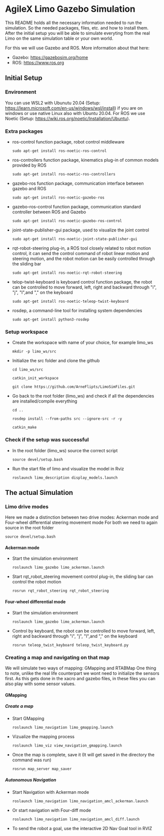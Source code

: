 # AgileX Limo Gazebo Simulation
This README holds all the necessary information needed to run the simulation. So the needed packages, files, etc. and how to install them.
After the initial setup you will be able to simulate everyting from the real Limo on the same simulation table or your own world.

For this we will use Gazebo and ROS.
More information about that here:
- Gazebo: https://gazebosim.org/home
- ROS: https://www.ros.org

## Initial Setup
### Environment
You can use WSL2 with Ubunutu 20.04 (Setup: https://learn.microsoft.com/en-us/windows/wsl/install) if you are on windows or use native Linux also with Ubuntu 20.04.
For ROS we use Noetic (Setup: https://wiki.ros.org/noetic/Installation/Ubuntu). 

### Extra packages
- ros-control function package, robot control middleware
  ```
  sudo apt-get install ros-noetic-ros-control 
  ```
- ros-controllers function package, kinematics plug-in of common models provided by ROS
  ```
  sudo apt-get install ros-noetic-ros-controllers 
  ```
- gazebo-ros function package, communication interface between gazebo and ROS
  ```
  sudo apt-get install ros-noetic-gazebo-ros
  ```
- gazebo-ros-control function package, communication standard controller between ROS and Gazebo
  ```
  sudo apt-get install ros-noetic-gazebo-ros-control
  ```
- joint-state-publisher-gui package, used to visualize the joint control
  ```
  sudo apt-get install ros-noetic-joint-state-publisher-gui 
  ```
- rqt-robot-steering plug-in, a ROS tool closely related to robot motion control, it can send the control command of robot linear motion and steering motion, and the robot motion can be easily controlled through the sliding bar
  ```
  sudo apt-get install ros-noetic-rqt-robot-steering 
  ```
- telop-twist-keyboard is keyboard control function package, the robot can be controlled to move forward, left, right and backward through "i", "j", "l",and "," on the keyboard
  ```
  sudo apt-get install ros-noetic-teleop-twist-keyboard 
  ```
- rosdep, a command-line tool for installing system dependencies
  ```
  sudo apt-get install python3-rosdep
  ```

### Setup workspace
- Create the workspace with name of your choice, for example limo_ws
  ```
  mkdir -p limo_ws/src
  ```
- Initialize the src folder and clone the github
  ```
  cd limo_ws/src
  ```
  ```
  catkin_init_workspace
  ```
  ```
  git clone https://github.com/ArneFlipts/LimoSimFiles.git
  ```
- Go back to the root folder (limo_ws) and check if all the dependencies are installed/compile everything 
  ```
  cd ..
  ```
  ```
  rosdep install --from-paths src --ignore-src -r -y
  ```
  ```
  catkin_make
  ```

### Check if the setup was successful
- In the root folder (limo_ws) source the correct script
  ```
  source devel/setup.bash
  ```
- Run the start file of limo and visualize the model in Rviz
  ```
  roslaunch limo_description display_models.launch
  ```

## The actual Simulation
### Limo drive modes
Here we made a distinction between two drive modes: Ackerman mode and Four-wheel differential steering movement mode
For both we need to again source in the root folder
```
source devel/setup.bash
```

#### Ackerman mode
- Start the simulation environment
  ```
  roslaunch limo_gazebo limo_ackerman.launch
  ```
- Start rqt_robot_steering movement control plug-in, the sliding bar can control the robot motion
  ```
  rosrun rqt_robot_steering rqt_robot_steering
  ```

#### Four-wheel differential mode
- Start the simulation environment
  ```
  roslaunch limo_gazebo limo_ackerman.launch
  ```
- Control by keyboard, the robot can be controlled to move forward, left, right and backward through "i", "j", "l",and "," on the keyboard
  ```
  rosrun teleop_twist_keyboard teleop_twist_keyboard.py
  ```

### Creating a map and navigating on that map
We will simulate two ways of mapping: GMapping and RTABMap
One thing to note, unlike the real life counterpart we wont need to initialize the sensors first. As this gets done in the xacro and gazebo files, 
in these files you can also play with some sensor values.

#### GMapping
##### Create a map
- Start GMapping
  ```
  roslaunch limo_navigation limo_gmapping.launch
  ```
- Vizualize the mapping process
  ```
  roslaunch limo_viz view_navigation_gmapping.launch
  ```
- Once the map is complete, save it (It will get saved in the directory the command was run)
  ```
  rosrun map_server map_saver
  ```
##### Autonomous Navigation
- Start Navigation with Ackerman mode
  ```
  roslaunch limo_navigation limo_navigation_amcl_ackerman.launch
  ```
- Or start navigation with Four-diff mode
  ```
  roslaunch limo_navigation limo_navigation_amcl_diff.launch
  ```
- To send the robot a goal, use the interactive 2D Nav Goal tool in RVIZ
